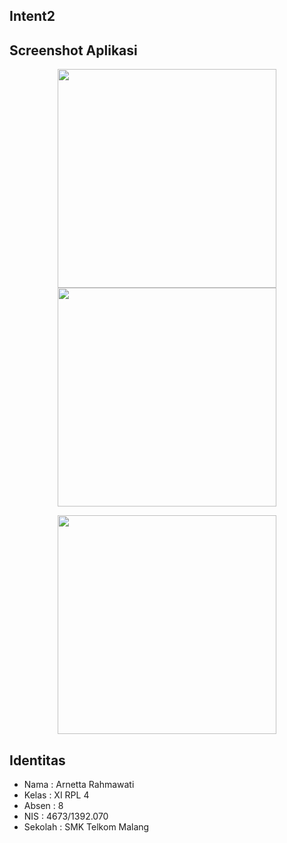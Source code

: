 ## Intent2

## Screenshot Aplikasi
<p align="center">
  <img src="https://cloud.githubusercontent.com/assets/22093237/22645415/82543bb6-ec99-11e6-94c3-bd7053aacba6.png" width="350"/>
  <img src="https://cloud.githubusercontent.com/assets/22093237/22645416/828c805c-ec99-11e6-9f40-15afc507239e.png" width="350"/>
</p>
<p align="center">
  <img src="https://cloud.githubusercontent.com/assets/22093237/22645417/8295f998-ec99-11e6-93b1-908dfdc23737.png" width="350"/>
</p>

## Identitas
* Nama  : Arnetta Rahmawati
* Kelas : XI RPL 4
* Absen : 8
* NIS   : 4673/1392.070
* Sekolah : SMK Telkom Malang


